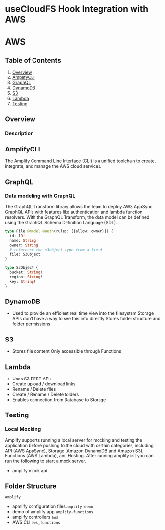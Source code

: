 useCloudFS Hook Integration with AWS
===

# AWS

## Table of Contents
1. [Overview](#Overview)
1. [AmplifyCLI](#AmplifyCLI)
1. [GraphQL](#GraphQL)
1. [DynamoDB](#DynamoDB)
1. [S3](#S3)
1. [Lambda](#Lambda)
1. [Testing](#Testing)

## Overview
### Description

## AmplifyCLI
The Amplify Command Line Interface (CLI) is a unified toolchain to create, integrate, and manage the AWS cloud services.

## GraphQL
### Data modeling with GraphQL
The GraphQL Transform library allows the team to deploy AWS AppSync GraphQL APIs with features like authentication and lambda function resolvers. With the GraphQL Transform, the data model can be defined using the GraphQL Schema Definition Language (SDL). 

```graphql
type File @model @auth(rules: [{allow: owner}]) {
  id: ID!
  name: String
  owner: String
  # reference the s3object type from a field
  file: S3Object
}

type S3Object {
  bucket: String!
  region: String!
  key: String!
}
```

## DynamoDB
- Used to provide an efficient real time view into the filesystem
Storage APIs don’t have a way to see this info directly
Stores folder structure and folder permissions

## S3
- Stores file content
Only accessible through Functions

## Lambda
- Uses S3 REST API:
- Create upload / download links
- Rename / Delete files
- Create / Rename / Delete folders
- Enables connection from Database to Storage

## Testing
### Local Mocking
Amplify supports running a local server for mocking and testing the application before pushing to the cloud with certain categories, including API (AWS AppSync), Storage (Amazon DynamoDB and Amazon S3), Functions (AWS Lambda), and Hosting. After running amplify init you can run the following to start a mock server.
- amplify mock api

## Folder Structure
`amplify`
- apmlify configuration files
`amplify-demo`
- demo of amplify app
`amplify-functions`
- amplify controllers
`aws`
- AWS CLI
`aws_functions`



